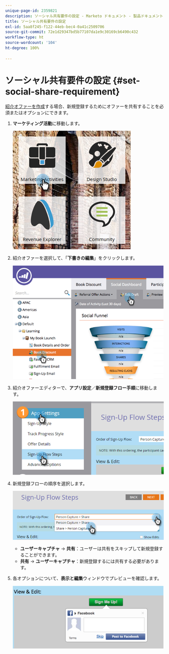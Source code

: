 ```yaml
---
unique-page-id: 2359821
description: ソーシャル共有要件の設定 - Marketo ドキュメント - 製品ドキュメント
title: ソーシャル共有要件の設定
exl-id: 5aa8f245-f122-44eb-bec4-0a41c2509706
source-git-commit: 72e1d29347bd5b77107da1e9c30169cb6490c432
workflow-type: ht
source-wordcount: '104'
ht-degree: 100%

---
```


# ソーシャル共有要件の設定 {#set-social-share-requirement}

[紹介オファーを作成](/help/marketo/product-docs/demand-generation/social/referral-offers/create-a-referral-offer.md)する場合、新規登録するためにオファーを共有することを必須またはオプションにできます。

1. **マーケティング活動**&#x200B;に移動します。

   ![](assets/ma-1.png)

1. 紹介オファーを選択して、「**下書きの編集**」をクリックします。

   ![](assets/image2015-4-22-13-3a30-3a36.png)

1. 紹介オファーエディターで、**アプリ設定**／**新規登録フロー手順**&#x200B;に移動します。

   ![](assets/three.png)

1. 新規登録フローの順序を選択します。

   ![](assets/four.png)

   * **ユーザーキャプチャ** -> **共有**：ユーザーは共有をスキップして新規登録することができます。
   * **共有** -> **ユーザーキャプチャ**：新規登録するには共有する必要があります。

1. 各オプションについて、**表示と編集**&#x200B;ウィンドウでプレビューを確認します。

   ![](assets/image2015-4-22-13-3a34-3a28.png)
